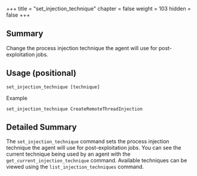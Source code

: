 +++
title = "set_injection_technique"
chapter = false
weight = 103
hidden = false
+++

## Summary
Change the process injection technique the agent will use for post-exploitation jobs.

## Usage (positional)
```
set_injection_technique [technique]
```
Example
```
set_injection_technique CreateRemoteThreadInjection
```

## Detailed Summary
The `set_injection_technique` command sets the process injection technique the agent will use for post-exploitation jobs. You can see the current technique being used by an agent with the `get_current_injection_technique` command.  Available techniques can be viewed using the `list_injection_techniques` command.
